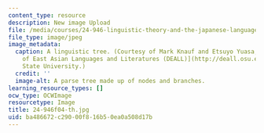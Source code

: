 ```yaml
---
content_type: resource
description: New image Upload
file: /media/courses/24-946-linguistic-theory-and-the-japanese-language-fall-2004/ba486672c29000f816b50ea0a508d17b_24-946f04-th.jpg
file_type: image/jpeg
image_metadata:
  caption: A linguistic tree. (Courtesy of Mark Knauf and Etsuyo Yuasa, [Department
    of East Asian Languages and Literatures (DEALL)](http://deall.osu.edu/), Ohio
    State University.)
  credit: ''
  image-alt: A parse tree made up of nodes and branches.
learning_resource_types: []
ocw_type: OCWImage
resourcetype: Image
title: 24-946f04-th.jpg
uid: ba486672-c290-00f8-16b5-0ea0a508d17b
---
```

